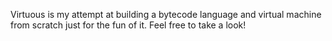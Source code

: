 Virtuous is my attempt at building a bytecode language and virtual machine from scratch just for the fun of it. Feel free to take a look!